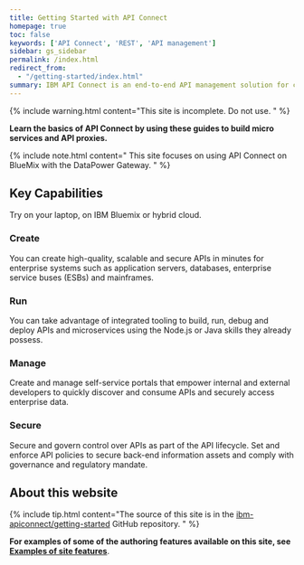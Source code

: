 ```yaml
---
title: Getting Started with API Connect
homepage: true
toc: false
keywords: ['API Connect', 'REST', 'API management']
sidebar: gs_sidebar
permalink: /index.html
redirect_from:
  - "/getting-started/index.html"
summary: IBM API Connect is an end-to-end API management solution for creating, running, managing, and securing APIs.
---
```


{% include warning.html content="This site is incomplete.  Do not use.
" %}

**Learn the basics of API Connect by using these guides to build micro services and API  proxies.**

{% include note.html content=" This site focuses on using API Connect on BlueMix with the DataPower Gateway.
" %}

## Key Capabilities

Try on your laptop, on IBM Bluemix or hybrid cloud.

### Create

You can create high-quality, scalable and secure APIs in minutes for enterprise systems such as application servers, databases, enterprise service buses (ESBs) and mainframes.

### Run

You can take advantage of integrated tooling to build, run, debug and deploy APIs and microservices using the Node.js or Java skills they already possess.

### Manage

Create and manage self-service portals that empower internal and external developers to quickly discover and consume APIs and securely access enterprise data.

### Secure

Secure and govern control over APIs as part of the API lifecycle. Set and enforce API policies to secure back-end information assets and comply with governance and regulatory mandate.

## About this website

{% include tip.html content="The source of this site is in the [ibm-apiconnect/getting-started](https://github.com/ibm-apiconnect/getting-started) GitHub repository.
" %}

**For examples of some of the authoring features available on this site,
see [Examples of site features](Demos.html)**.
